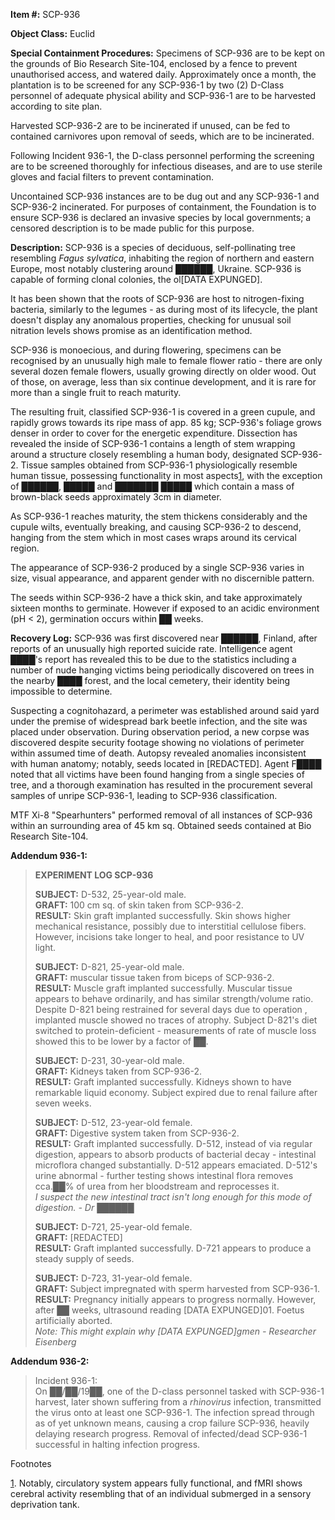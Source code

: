 **Item #:** SCP-936

**Object Class:** Euclid

**Special Containment Procedures:** Specimens of SCP-936 are to be kept on the grounds of Bio Research Site-104, enclosed by a fence to prevent unauthorised access, and watered daily. Approximately once a month, the plantation is to be screened for any SCP-936-1 by two (2) D-Class personnel of adequate physical ability and SCP-936-1 are to be harvested according to site plan.

Harvested SCP-936-2 are to be incinerated if unused, can be fed to contained carnivores upon removal of seeds, which are to be incinerated.

Following Incident 936-1, the D-class personnel performing the screening are to be screened thoroughly for infectious diseases, and are to use sterile gloves and facial filters to prevent contamination.

Uncontained SCP-936 instances are to be dug out and any SCP-936-1 and SCP-936-2 incinerated. For purposes of containment, the Foundation is to ensure SCP-936 is declared an invasive species by local governments; a censored description is to be made public for this purpose.

**Description:** SCP-936 is a species of deciduous, self-pollinating tree resembling _Fagus sylvatica_, inhabiting the region of northern and eastern Europe, most notably clustering around ██████, Ukraine. SCP-936 is capable of forming clonal colonies, the ol\[DATA EXPUNGED\].

It has been shown that the roots of SCP-936 are host to nitrogen-fixing bacteria, similarly to the legumes - as during most of its lifecycle, the plant doesn't display any anomalous properties, checking for unusual soil nitration levels shows promise as an identification method.

SCP-936 is monoecious, and during flowering, specimens can be recognised by an unusually high male to female flower ratio - there are only several dozen female flowers, usually growing directly on older wood. Out of those, on average, less than six continue development, and it is rare for more than a single fruit to reach maturity.

The resulting fruit, classified SCP-936-1 is covered in a green cupule, and rapidly grows towards its ripe mass of app. 85 kg; SCP-936's foliage grows denser in order to cover for the energetic expenditure. Dissection has revealed the inside of SCP-936-1 contains a length of stem wrapping around a structure closely resembling a human body, designated SCP-936-2. Tissue samples obtained from SCP-936-1 physiologically resemble human tissue, possessing functionality in most aspects[1](javascript:;), with the exception of ██████, █████ and ███████ █████ which contain a mass of brown-black seeds approximately 3cm in diameter.

As SCP-936-1 reaches maturity, the stem thickens considerably and the cupule wilts, eventually breaking, and causing SCP-936-2 to descend, hanging from the stem which in most cases wraps around its cervical region.

The appearance of SCP-936-2 produced by a single SCP-936 varies in size, visual appearance, and apparent gender with no discernible pattern.

The seeds within SCP-936-2 have a thick skin, and take approximately sixteen months to germinate. However if exposed to an acidic environment (pH < 2), germination occurs within ██ weeks.

**Recovery Log:** SCP-936 was first discovered near ██████, Finland, after reports of an unusually high reported suicide rate. Intelligence agent ████'s report has revealed this to be due to the statistics including a number of nude hanging victims being periodically discovered on trees in the nearby ████ forest, and the local cemetery, their identity being impossible to determine.

Suspecting a cognitohazard, a perimeter was established around said yard under the premise of widespread bark beetle infection, and the site was placed under observation. During observation period, a new corpse was discovered despite security footage showing no violations of perimeter within assumed time of death. Autopsy revealed anomalies inconsistent with human anatomy; notably, seeds located in \[REDACTED\]. Agent F████ noted that all victims have been found hanging from a single species of tree, and a thorough examination has resulted in the procurement several samples of unripe SCP-936-1, leading to SCP-936 classification.

MTF Xi-8 "Spearhunters" performed removal of all instances of SCP-936 within an surrounding area of 45 km sq. Obtained seeds contained at Bio Research Site-104.

**Addendum 936-1:**

> **EXPERIMENT LOG SCP-936**
> 
> **SUBJECT:** D-532, 25-year-old male.  
> **GRAFT:** 100 cm sq. of skin taken from SCP-936-2.  
> **RESULT:** Skin graft implanted successfully. Skin shows higher mechanical resistance, possibly due to interstitial cellulose fibers. However, incisions take longer to heal, and poor resistance to UV light.
> 
> **SUBJECT:** D-821, 25-year-old male.  
> **GRAFT:** muscular tissue taken from biceps of SCP-936-2.  
> **RESULT:** Muscle graft implanted successfully. Muscular tissue appears to behave ordinarily, and has similar strength/volume ratio. Despite D-821 being restrained for several days due to operation , implanted muscle showed no traces of atrophy. Subject D-821's diet switched to protein-deficient - measurements of rate of muscle loss showed this to be lower by a factor of ██.
> 
> **SUBJECT:** D-231, 30-year-old male.  
> **GRAFT:** Kidneys taken from SCP-936-2.  
> **RESULT:** Graft implanted successfully. Kidneys shown to have remarkable liquid economy. Subject expired due to renal failure after seven weeks.
> 
> **SUBJECT:** D-512, 23-year-old female.  
> **GRAFT:** Digestive system taken from SCP-936-2.  
> **RESULT:** Graft implanted successfully. D-512, instead of via regular digestion, appears to absorb products of bacterial decay - intestinal microflora changed substantially. D-512 appears emaciated. D-512's urine abnormal - further testing shows intestinal flora removes cca.██% of urea from her bloodstream and reprocesses it.  
> _I suspect the new intestinal tract isn't long enough for this mode of digestion. - Dr ██████_
> 
> **SUBJECT:** D-721, 25-year-old female.  
> **GRAFT:** \[REDACTED\]  
> **RESULT:** Graft implanted successfully. D-721 appears to produce a steady supply of seeds.  
>   
> **SUBJECT:** D-723, 31-year-old female.  
> **GRAFT:** Subject impregnated with sperm harvested from SCP-936-1.  
> **RESULT:** Pregnancy initially appears to progress normally. However, after ██ weeks, ultrasound reading \[DATA EXPUNGED\]01. Foetus artificially aborted.  
> _Note: This might explain why \[DATA EXPUNGED\]gmen - Researcher Eisenberg_

**Addendum 936-2:**

> Incident 936-1:  
> On ██/██/19██, one of the D-class personnel tasked with SCP-936-1 harvest, later shown suffering from a _rhinovirus_ infection, transmitted the virus onto at least one SCP-936-1. The infection spread through as of yet unknown means, causing a crop failure SCP-936, heavily delaying research progress. Removal of infected/dead SCP-936-1 successful in halting infection progress.

Footnotes

[1](javascript:;). Notably, circulatory system appears fully functional, and fMRI shows cerebral activity resembling that of an individual submerged in a sensory deprivation tank.
